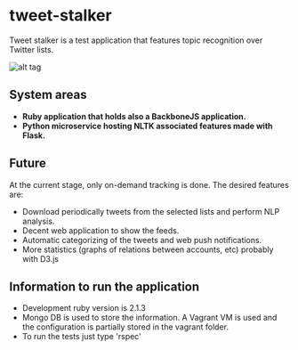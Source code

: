 # tweet-stalker
Tweet stalker is a test application that features topic recognition over Twitter lists.

![alt tag](https://raw.github.com/jacob84/tweet-stalker/master/media/example.png)

## System areas
 - **Ruby application that holds also a BackboneJS application.**
 - **Python microservice hosting NLTK associated features made with Flask.**

## Future
At the current stage, only on-demand tracking is done. The desired features are:
 - Download periodically tweets from the selected lists and perform NLP analysis.
 - Decent web application to show the feeds.
 - Automatic categorizing of the tweets and web push notifications.
 - More statistics (graphs of relations between accounts, etc) probably with D3.js
 
## Information to run the application
 - Development ruby version is 2.1.3
 - Mongo DB is used to store the information. A Vagrant VM is used and the configuration is partially stored in the vagrant folder.
 - To run the tests just type 'rspec'
